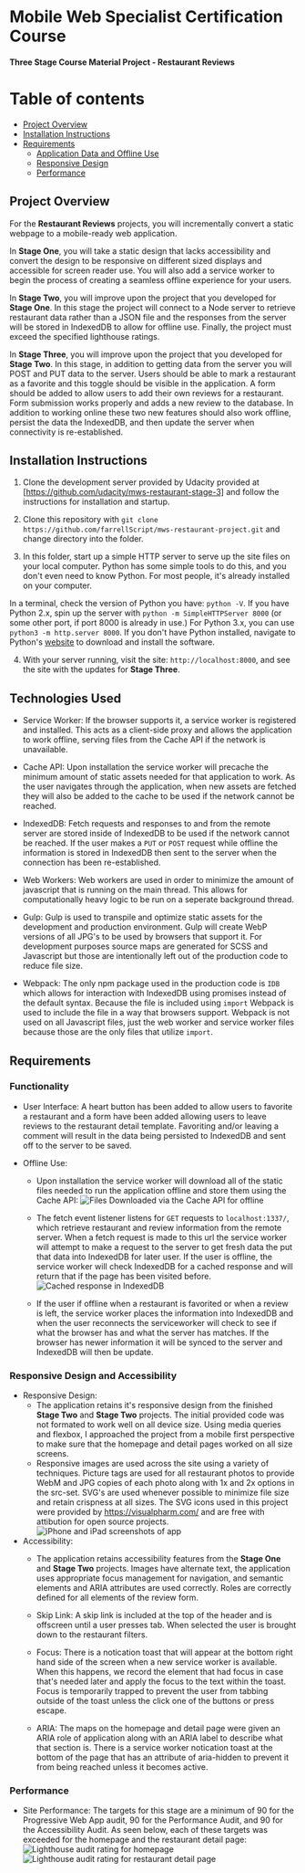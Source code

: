 
# Mobile Web Specialist Certification Course

#### Three Stage Course Material Project - Restaurant Reviews

# Table of contents
*  [Project Overview](#project-overview)
*  [Installation Instructions](#installation-instructions)
*  [Requirements](#requirements)
	*  [Application Data and Offline Use](#application-data-and-offline-use)
	*  [Responsive Design](#responsive-design)
	*  [Performance](#performance)

## Project Overview

For the **Restaurant Reviews** projects, you will incrementally convert a static webpage to a mobile-ready web application. 

In **Stage One**, you will take a static design that lacks accessibility and convert the design to be responsive on different sized displays and accessible for screen reader use. You will also add a service worker to begin the process of creating a seamless offline experience for your users.

In **Stage Two**, you will improve upon the project that you developed for **Stage One**. In this stage the project will connect to a Node server to retrieve restaurant data rather than a JSON file and the responses from the server will be stored in IndexedDB to allow for offline use. Finally, the project must exceed the specified lighthouse ratings.

In **Stage Three**, you will improve upon the project that you developed for **Stage Two**. In this stage, in addition to getting data from the server you will POST and PUT data to the server. Users should be able to mark a restaurant as a favorite and this toggle should be visible in the application. A form should be added to allow users to add their own reviews for a restaurant. Form submission works properly and adds a new review to the database. In addition to working online these two new features should also work offline, persist the data the IndexedDB, and then update the server when connectivity is re-established.

## Installation Instructions

1. Clone the development server provided by Udacity provided at [https://github.com/udacity/mws-restaurant-stage-3] and follow the instructions for installation and startup.

2. Clone this repository with `git clone https://github.com/farrellScript/mws-restaurant-project.git` and change directory into the folder.

3. In this folder, start up a simple HTTP server to serve up the site files on your local computer. Python has some simple tools to do this, and you don't even need to know Python. For most people, it's already installed on your computer.

In a terminal, check the version of Python you have: `python -V`. If you have Python 2.x, spin up the server with `python -m SimpleHTTPServer 8000` (or some other port, if port 8000 is already in use.) For Python 3.x, you can use `python3 -m http.server 8000`. If you don't have Python installed, navigate to Python's [website](https://www.python.org/) to download and install the software.

4. With your server running, visit the site: `http://localhost:8000`, and see the site with the updates for **Stage Three**.

## Technologies Used

* Service Worker: If the browser supports it, a service worker is registered and installed. This acts as a client-side proxy and allows the application to work offline, serving files from the Cache API if the network is unavailable.

* Cache API: Upon installation the service worker will precache the minimum amount of static assets needed for that application to work. As the user navigates through the application, when new assets are fetched they will also be added to the cache to be used if the network cannot be reached.

* IndexedDB: Fetch requests and responses to and from the remote server are stored inside of IndexedDB to be used if the network cannot be reached. If the user makes a `PUT` or `POST` request while offline the information is stored in IndexedDB then sent to the server when the connection has been re-established.

* Web Workers: Web workers are used in order to minimize the amount of javascript that is running on the main thread. This allows for computationally heavy logic to be run on a seperate background thread.

* Gulp: Gulp is used to transpile and optimize static assets for the development and production environment. Gulp will create WebP versions of all JPG's to be used by browsers that support it. For development purposes source maps are generated for SCSS and Javascript but those are intentionally left out of the production code to reduce file size.

* Webpack: The only npm package used in the production code is `IDB` which allows for interaction with IndexedDB using promises instead of the default syntax. Because the file is included using `import` Webpack is used to include the file in a way that browsers support. Webpack is not used on all Javascript files, just the web worker and service worker files because those are the only files that utilize `import`. 


## Requirements

### Functionality

* User Interface: A heart button has been added to allow users to favorite a restaurant and a form have been added allowing users to leave reviews to the restaurant detail template. Favoriting and/or leaving a comment will result in the data being persisted to IndexedDB and sent off to the server to be saved.

* Offline Use:
	* Upon installation the service worker will download all of the static files needed to run the application offline and store them using the Cache API: 
	![Files Downloaded via the Cache API for offline](./src/img/cacheapi.jpg)

	* The fetch event listener listens for `GET` requests to `localhost:1337/`, which  retrieve restaurant and review information from the remote server. When a fetch request is made to this url the service worker will attempt to make a request to the server to get fresh data the put that data into IndexedDB for later user. If the user is offline, the service worker will check IndexedDB for a cached response and will return that if the page has been visited before.
	![Cached response in IndexedDB](./src/img/indexeddb.jpg)

	* If the user if offline when a restaurant is favorited or when a review is left, the service worker places the information into IndexedDB and when the user reconnects the serviceworker will check to see if what the browser has and what the server has matches. If the browser has newer information it will be synced to the server and IndexedDB will then be update. 

### Responsive Design and Accessibility

* Responsive Design: 
	* The application retains it's responsive design from the finished **Stage Two** and **Stage Two** projects. The initial provided code was not formated to work well on all device size. Using media queries and flexbox, I approached the project from a mobile first perspective to make sure that the homepage and detail pages worked on all size screens.
	* Responsive images are used across the site using a variety of techniques. Picture tags are used for all restaurant photos to provide WebM and JPG copies of each photo along with 1x and 2x options in the src-set. SVG's are used whenever possible to minimize file size and retain crispness at all sizes. The SVG icons used in this project were provided by https://visualpharm.com/ and are free with attibution for open source projects.
	![iPhone and iPad screenshots of app](./src/img/phoneandtablet.jpg)
* Accessibility:
	* The application retains accessibility features from the **Stage One** and **Stage Two** projects. Images have alternate text, the application uses appropriate focus management for navigation, and semantic elements and ARIA attributes are used correctly. Roles are correctly defined for all elements of the review form.

	* Skip Link: A skip link is included at the top of the header and is offscreen until a user presses tab. When selected the user is brought down to the restaurant filters.

	* Focus: There is a notication toast that will appear at the bottom right hand side of the screen when a new service worker is available. When this happens, we record the element that had focus in case that's needed later and apply the focus to the text within the toast. Focus is temporarily trapped to prevent the user from tabbing outside of the toast unless the click one of the buttons or press escape.

	* ARIA: The maps on the homepage and detail page were given an ARIA role of application along with an ARIA label to describe what that section is. There is a service worker notication toast at the bottom of the page that has an attribute of aria-hidden to prevent it from being reached unless it becomes active.

### Performance

* Site Performance: The targets for this stage are a minimum of 90 for the Progressive Web App audit, 90 for the Performance Audit, and 90 for the Accessibility Audit. As seen below, each of these targets was exceeded for the homepage and the restaurant detail page:
	![Lighthouse audit rating for homepage ](./img/homepagescore.jpg)
	![Lighthouse audit rating for restaurant detail page ](./img/detailpagescore.jpg)